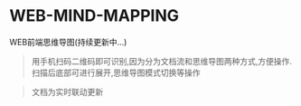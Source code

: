 # WEB-MIND-MAPPING
WEB前端思维导图(持续更新中...)

>用手机扫码二维码即可识别,因为分为文档流和思维导图两种方式,方便操作.扫描后底部可进行展开,思维导图模式切换等操作

>文档为实时联动更新
